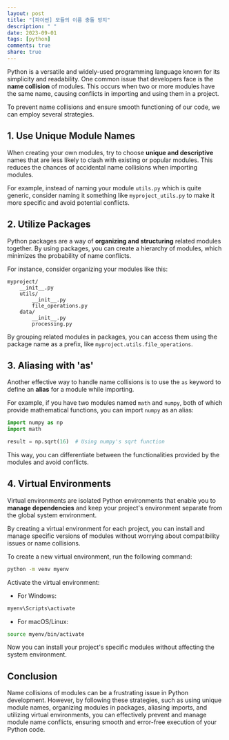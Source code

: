 ```yaml
---
layout: post
title: "[파이썬] 모듈의 이름 충돌 방지"
description: " "
date: 2023-09-01
tags: [python]
comments: true
share: true
---
```


Python is a versatile and widely-used programming language known for its simplicity and readability. One common issue that developers face is the **name collision** of modules. This occurs when two or more modules have the same name, causing conflicts in importing and using them in a project.

To prevent name collisions and ensure smooth functioning of our code, we can employ several strategies.

## 1. Use Unique Module Names

When creating your own modules, try to choose **unique and descriptive** names that are less likely to clash with existing or popular modules. This reduces the chances of accidental name collisions when importing modules.

For example, instead of naming your module `utils.py` which is quite generic, consider naming it something like `myproject_utils.py` to make it more specific and avoid potential conflicts.

## 2. Utilize Packages

Python packages are a way of **organizing and structuring** related modules together. By using packages, you can create a hierarchy of modules, which minimizes the probability of name conflicts.

For instance, consider organizing your modules like this:

```
myproject/
    __init__.py
    utils/
        __init__.py
        file_operations.py
    data/
        __init__.py
        processing.py
```

By grouping related modules in packages, you can access them using the package name as a prefix, like `myproject.utils.file_operations`.

## 3. Aliasing with 'as'

Another effective way to handle name collisions is to use the `as` keyword to define an **alias** for a module while importing.

For example, if you have two modules named `math` and `numpy`, both of which provide mathematical functions, you can import `numpy` as an alias:

```python
import numpy as np
import math

result = np.sqrt(16)  # Using numpy's sqrt function
```

This way, you can differentiate between the functionalities provided by the modules and avoid conflicts.

## 4. Virtual Environments

Virtual environments are isolated Python environments that enable you to **manage dependencies** and keep your project's environment separate from the global system environment.

By creating a virtual environment for each project, you can install and manage specific versions of modules without worrying about compatibility issues or name collisions.

To create a new virtual environment, run the following command:

```bash
python -m venv myenv
```

Activate the virtual environment:

- For Windows:
```bash
myenv\Scripts\activate
```

- For macOS/Linux:
```bash
source myenv/bin/activate
```

Now you can install your project's specific modules without affecting the system environment.

## Conclusion

Name collisions of modules can be a frustrating issue in Python development. However, by following these strategies, such as using unique module names, organizing modules in packages, aliasing imports, and utilizing virtual environments, you can effectively prevent and manage module name conflicts, ensuring smooth and error-free execution of your Python code.